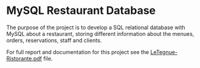 # MySQL Restaurant Database

The purpose of the project is to develop a SQL relational database with MySQL about a restaurant, storing different information about the menues, orders, reservations, staff and clients.

For full report and documentation for this project see the [LeTegnue-Ristorante.pdf](LeTegnue-Ristorante.pdf) file.
